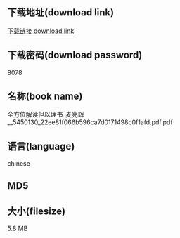 ## 下载地址(download link)
[下载链接 download link](https://tutu365.netlify.app/?s=%E5%85%A8%E6%96%B9%E4%BD%8D%E8%A7%A3%E8%AF%BB%E4%BD%86%E4%BB%A5%E7%90%86%E4%B9%A6_%E9%BA%A6%E5%85%86%E8%BE%89__5450130_22ee81f066b596ca7d0171498c0f1afd.pdf)

## 下载密码(download password)
8078

## 名称(book name)
全方位解读但以理书_麦兆辉__5450130_22ee81f066b596ca7d0171498c0f1afd.pdf.pdf

## 语言(language)
chinese

## MD5


## 大小(filesize)
5.8 MB
